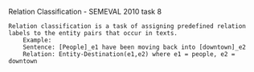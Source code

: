 Relation Classification - SEMEVAL 2010 task 8

    Relation classification is a task of assigning predefined relation labels to the entity pairs that occur in texts.
        Example:
        Sentence: [People]_e1 have been moving back into [downtown]_e2
        Relation: Entity-Destination(e1,e2) where e1 = people, e2 = downtown
